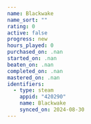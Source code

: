 ```yaml
---
name: Blackwake
name_sort: ""
rating: 0
active: false
progress: new
hours_played: 0
purchased_on: .nan
started_on: .nan
beaten_on: .nan
completed_on: .nan
mastered_on: .nan
identifiers:
  - type: steam
    appid: "420290"
    name: Blackwake
    synced_on: 2024-08-30
---
```

